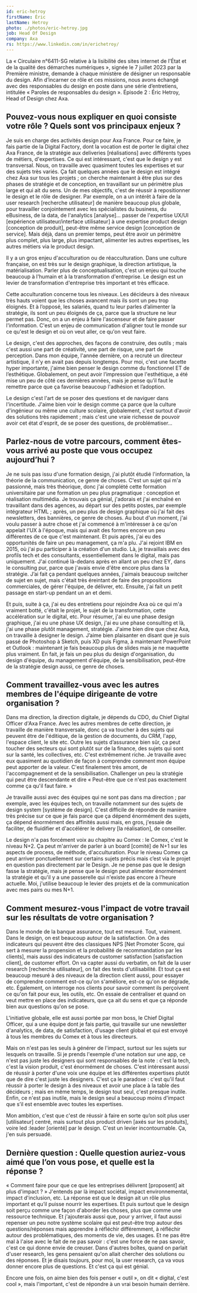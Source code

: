```yaml
---
id: eric-hetroy
firstName: Éric
lastName: Hetroy
photo: ./photos/eric-hetroy.jpg
job: Head Of Design
company: Axa
rs: https://www.linkedin.com/in/erichetroy/
---
```


<p class="fr-text--lead">La «&nbsp;Circulaire n°6411-SG relative à la lisibilité des sites internet de l'État et de la qualité des démarches numériques&nbsp;», signée le 7 juillet 2023 par la Première ministre, demande à chaque ministère de désigner un responsable du design. Afin d’incarner ce rôle et ces missions, nous avons échangé avec des responsables du design en poste dans une série d’entretiens, intitulée «&nbsp;Paroles de responsables du design&nbsp;». Épisode 2&nbsp;: Éric Hetroy, <span lang="en">Head of Design</span> chez Axa.</p>

<h2 class="fr-h6">Pouvez-vous nous expliquer en quoi consiste votre rôle&nbsp;? Quels sont vos principaux enjeux&nbsp;?</h2>

Je suis en charge des activités design pour Axa France. Pour ce faire, je fais partie de la <span lang="en">Digital Factory</span>, dont la vocation est de porter le digital chez Axa France, de la stratégie aux <span lang="en">deliveries</span> [réalisations] avec différents types de métiers, d'expertises. Ce qui est intéressant, c'est que le design y est transversal. Nous, on travaille avec quasiment toutes les expertises et sur des sujets très variés. Ça fait quelques années que le design est intégré chez Axa sur tous les projets&nbsp;; on cherche maintenant à être plus sur des phases de stratégie et de conception, en travaillant sur un périmètre plus large et qui ait du sens. Un de mes objectifs, c'est de réussir à repositionner le design et le rôle de designer. Par exemple, on a un intérêt à faire de la <span lang="en">user research</span> [recherche utilisateur] de manière beaucoup plus globale, pour travailler conjointement avec les spécialistes du business, du eBusiness, de la data, de l'<span lang="en">analytic</span>s [analyse]… passer de l'expertise UX/UI [expérience utilisateur/interface utilisateur] à une expertise <span lang="en">product design</span> [conception de produit], peut-être même service design [conception de service]. Mais déjà, dans un premier temps, peut être avoir un périmètre plus complet, plus large, plus impactant, alimenter les autres expertises, les autres métiers via le <span lang="en">product design</span>.

Il y a un gros enjeu d'acculturation ou de réacculturation. Dans une culture française, on est très sur le design graphique, la direction artistique, la matérialisation. Parler plus de conceptualisation, c'est un enjeu qui touche beaucoup à l'humain et à la transformation d'entreprise. Le design est un levier de transformation d'entreprise très important et très efficace.

Cette acculturation concerne tous les niveaux. Les décideurs à des niveaux très hauts voient que les choses avancent mais ils sont un peu trop éloignés. Et à l’opposé, les salariés, quand tu leur parles d’alimenter la stratégie, ils sont un peu éloignés de ça, parce que la structure ne leur permet pas. Donc, on a un enjeu à faire l'ascenseur et de faire passer l'information. C'est un enjeu de communication d'aligner tout le monde sur ce qu'est le design et où on veut aller, ce qu'on veut faire.

Le design, c'est des approches, des façons de construire, des outils&nbsp;; mais c'est aussi une part de créativité, une part de risque, une part de perception. Dans mon équipe, l'année dernière, on a recruté un directeur artistique, il n'y en avait pas depuis longtemps. Pour moi, c'est une facette hyper importante, j'aime bien penser le design comme du fonctionnel ET de l’esthétique. Globalement, on peut avoir l’impression que l'esthétique, a été mise un peu de côté ces dernières années, mais je pense qu’il faut le remettre parce que ça favorise beaucoup l'adhésion et l’adoption.

Le design c'est l'art de se poser des questions et de naviguer dans l'incertitude. J'aime bien voir le design comme ça parce que la culture d'ingénieur ou même une culture scolaire, globalement, c'est surtout d'avoir des solutions très rapidement&nbsp;; mais c'est une vraie richesse de pouvoir avoir cet état d'esprit, de se poser des questions, de problématiser…

<h2 class="fr-h6">Parlez-nous de votre parcours, comment êtes-vous arrivé au poste que vous occupez aujourd’hui&nbsp;?</h2>

Je ne suis pas issu d'une formation design, j'ai plutôt étudié l'information, la théorie de la communication, ce genre de choses. C'est un sujet qui m'a passionné, mais très théorique, donc j'ai complété cette formation universitaire par une formation un peu plus pragmatique&nbsp;: conception et réalisation multimédia. Je trouvais ça génial, j'adorais et j'ai enchaîné en travaillant dans des agences, au départ sur des petits postes, par exemple intégrateur HTML&nbsp;; après, un peu plus de design graphique où j'ai fait des <span lang="en">newsletters</span>, des bannières, ce genre de choses. Au bout d'un moment, j'ai voulu passer à autre chose et j'ai commencé à m'intéresser à ce qu'on appelait l'UX à l'époque, mais qui avait des formes encore un peu différentes de ce que c'est maintenant. Et puis après, j'ai eu des opportunités de faire un peu management, ça m'a plu. J'ai rejoint IBM en 2015, où j'ai pu participer à la création d'un studio. Là, je travaillais avec des profils tech et des consultants, essentiellement dans le digital, mais pas uniquement. J'ai continué là-dedans après en allant un peu chez <span lang="en">EY</span>, dans le consulting pur, parce que j'avais envie d'être encore plus dans la stratégie. J’ai fait ça pendant quelques années, j'aimais beaucoup switcher de sujet en sujet, mais c'était très éreintant de faire des propositions commerciales, de gérer l'équipe, de délivrer, etc. Ensuite, j'ai fait un petit passage en start-up pendant un an et demi. 

Et puis, suite à ça, j'ai eu des entretiens pour rejoindre Axa où ce qui m'a vraiment botté, c'était le projet, le sujet de la transformation, cette accélération sur le digital, etc. Pour résumer, j'ai eu une phase design graphique, j'ai eu une phase UX design, j'ai eu une phase consulting et là, j'ai une phase plutôt management, stratégie. J'aime bien dire que chez Axa, on travaille à designer le design. J’aime bien plaisanter en disant que je suis passé de Photoshop à Sketch, puis XD puis Figma, à maintenant PowerPoint et Outlook&nbsp;: maintenant je fais beaucoup plus de slides mais je ne maquette plus vraiment. En fait, je fais un peu plus du design d'organisation, du design d'équipe, du management d'équipe, de la sensibilisation, peut-être de la stratégie design aussi, ce genre de choses.

<h2 class="fr-h6">Comment travaillez-vous avec les autres membres de l'équipe dirigeante de votre organisation&nbsp;?</h2>

Dans ma direction, la direction digitale, je dépends du <span lang="en">CDO</span>, du <span lang="en">Chief Digital Officer</span> d'Axa France. Avec les autres membres de cette direction, je travaille de manière transversale, donc ça va toucher à des sujets qui peuvent être de l'éditique, de la gestion de documents, du CRM, l'app, l'espace client, le site etc. Outre les sujets d’assurance bien sûr, ça peut toucher des secteurs qui sont plutôt sur de la finance, des sujets qui sont sur la santé, les collectives, etc. C'est extrêmement riche. Je travaille avec eux quasiment au quotidien de façon à comprendre comment mon équipe peut apporter de la valeur. C'est finalement très amont, de l'accompagnement et de la sensibilisation. Challenger un peu la stratégie qui peut être descendante et dire «&nbsp;Peut-être que ce n'est pas exactement comme ça qu'il faut faire.&nbsp;»

Je travaille aussi avec des équipes qui ne sont pas dans ma direction&nbsp;; par exemple, avec les équipes tech, on travaille notamment sur des sujets de <span lang="en">design system</span> [système de design]. C'est difficile de répondre de manière très précise sur ce que je fais parce que ça dépend énormément des sujets, ça dépend énormément des affinités aussi mais, en gros, j'essaie de faciliter, de fluidifier et d'accélérer le <span lang="en">delivery</span> [la réalisation], de conseiller.

Le design n'a pas forcément voix au chapitre au Comex&nbsp;: le Comex, c'est le niveau N+2. Ça peut m'arriver de parler à un <span lang="en">board</span> [comité] de N+1 sur les aspects de process, de méthode, d'acculturation. Pour le niveau Comex ça peut arriver ponctuellement sur certains sujets précis mais c’est via le projet en question pas directement par le Design. Je ne pense pas que le design fasse la stratégie, mais je pense que le design peut alimenter énormément la stratégie et qu'il y a une passerelle qui n'existe pas encore à l'heure actuelle. Moi, j'utilise beaucoup le levier des projets et de la communication avec mes pairs ou mes N+1.  

<h2 class="fr-h6">Comment mesurez-vous l'impact de votre travail sur les résultats de votre organisation&nbsp;?</h2>

Dans le monde de la banque assurance, tout est mesuré. Tout, vraiment. Dans le design, on est beaucoup autour de la satisfaction. On a des indicateurs qui peuvent être des classiques <span lang="en">NPS</span> [<span lang="en">Net Promoter Score</span>, qui sert à mesurer la propension et la probabilité de recommandation par les clients], mais aussi des indicateurs de <span lang="en">customer satisfaction</span> [satisfaction client], de <span lang="en">customer effort</span>. On va capter aussi du verbatim, on fait de la <span lang="en">user research</span> [recherche utilisateur], on fait des tests d'utilisabilité. Et tout ça est beaucoup mesuré à des niveaux de la direction client aussi, pour essayer de comprendre comment est-ce qu'on s'améliore, est-ce qu'on se dégrade, etc. Également, on interroge nos clients pour savoir comment ils perçoivent ce qu'on fait pour eux, les outils, etc. On essaie de centraliser et quand on veut mettre en place des indicateurs, que ça ait du sens et que ça réponde bien aux questions qu'on se pose. 

L'initiative globale, elle est aussi portée par mon boss, le <span lang="en">Chief Digital Officer</span>, qui a une équipe dont je fais partie, qui travaille sur une <span lang="en">newsletter</span> d'<span lang="en">analytics</span>, de data, de satisfaction, d'usage client global et qui est envoyé à tous les membres du Comex et à tous les directeurs.

Mais on n'est pas les seuls à générer de l'impact, surtout sur les sujets sur lesquels on travaille. Si je prends l'exemple d'une notation sur une app, ce n'est pas juste les designers qui sont responsables de la note&nbsp;: c'est la tech, c'est la vision produit, c'est énormément de choses. C'est intéressant aussi de réussir à porter d'une voix une équipe et les différentes expertises plutôt que de dire c'est juste les designers. C'est ça le paradoxe&nbsp;: c'est qu'il faut réussir à porter le design à des niveaux et avoir une place à la table des décideurs&nbsp;; mais en même temps, le design tout seul, c'est presque inutile. Enfin, ce n'est pas inutile, mais le design seul a beaucoup moins d'impact que s’il est ensemble avec toutes les expertises.

Mon ambition, c'est que c'est de réussir à faire en sorte qu’on soit plus <span lang="en">user</span> [utilisateur] centré, mais surtout plus <span lang="en">product driven</span> [axés sur les produits], voire led&nbsp;:leader [orienté] par le design. C'est un levier incontournable. Ça, j'en suis persuadé.

<h2 class="fr-h6">Dernière question&nbsp;: Quelle question auriez-vous aimé que l’on vous pose, et quelle est la réponse&nbsp;?</h2>

«&nbsp;Comment faire pour que ce que les entreprises délivrent [proposent] ait plus d'impact&nbsp;?&nbsp;» J'entends par là impact sociétal, impact environnemental, impact d'inclusion, etc. La réponse est que le design ait un rôle plus important et qu’il puisse nourrir les expertises. Et puis surtout que le design soit perçu comme une façon d'aborder les choses, plus que comme une ressource technique. Et j'ajouterais aussi que, pour y arriver, il faut aussi repenser un peu notre système scolaire qui est peut-être trop autour des questions/réponses mais apprendre à réfléchir différemment, à réfléchir autour des problématiques, des moments de vie, des usages. Et ne pas être mal à l'aise avec le fait de ne pas savoir&nbsp;: c'est une force de ne pas savoir, c'est ce qui donne envie de creuser. Dans d'autres boîtes, quand on parlait d'<span lang="en">user research</span>, les gens pensaient qu'on allait chercher des solutions ou des réponses. Et je disais toujours, pour moi, la <span lang="en">user research</span>, ça va vous donner encore plus de questions. Et c'est ça qui est génial. 

Encore une fois, on aime bien des fois penser «&nbsp;outil&nbsp;», on dit «&nbsp;digital, c'est cool&nbsp;», mais l'important, c'est de répondre à un vrai besoin humain derrière.
